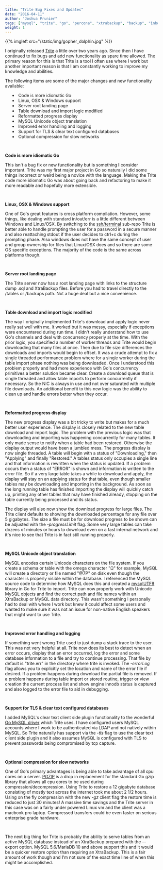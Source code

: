 ```yaml
---
title: "Trite Bug Fixes and Updates"
date: "2016-04-11"
author: "Joshua Prunier"
tags: ["mysql", "trite", "go", "percona", "xtrabackup", "backup", "inboard"]
weight: 1
---
```


{{% imgleft src="/static/img/gopher_dolphin.jpg" %}}

<p>
I originally released <a href="https://github.com/joshuaprunier/trite" target="_blank">Trite</a> a little over two years ago. Since then I have continued to fix bugs and add new functionality as spare time allowed. The primary reason for this is that Trite is a tool I often use where I work but another important reason is that I am constantly working to improve my knowledge and abilities. 
</p>
<p>
The following items are some of the major changes and new functionality available:
</p>

<style> ul { list-style-position:inside; } </style>
<div>
  <ul>
	  <li>Code is more idiomatic Go</li>
	  <li>Linux, OSX & Windows support</li>
	  <li>Server root landing page</li>
	  <li>Table download and import logic modified</li>
	  <li>Reformatted progress display</li>
	  <li>MySQL Unicode object translation</li>
	  <li>Improved error handling and logging</li>
	  <li>Support for TLS & clear text configured databases</li>
	  <li>Optional compression for slow networks</li>
  </ul>
</div>

<br><p><b>Code is more idiomatic Go</b></p>
<p>
This isn't a bug fix or new functionality but is something I consider important. Trite was my first major project in Go so naturally I did some things incorrect or weird being a novice with the language. Making the Trite code more idiomatic Go was about going back and refactoring to make it more readable and hopefully more extensible.
</p>

<br><p><b>Linux, OSX & Windows support</b></p>
<p>
One of Go's great features is cross platform compilation. However, some things, like dealing with standard in/out/err is a little different between Windows and Linux/OSX. By switching to the <a href="https://godoc.org/golang.org/x/crypto/ssh/terminal" target="_blank">ssh/terminal</a> sub-repo Trite is better able to handle prompting the user for a password in a secure manner and also reattaching stdout if the user decides to ctrl+c during the prompting phase. Also windows does not have the same concept of user and group ownership for files that Linux/OSX does and so there are some OS specific exceptions. The majority of the code is the same across platforms though.
</p>

<br><p><b>Server root landing page</b></p>
<p>The Trite server now has a root landing page with links to the structure dump .sql and XtraBackup files. Before you had to travel directly to the /tables or /backups path. Not a huge deal but a nice convenience.</p>

<br><p><b>Table download and import logic modified</b></p>
<p>The way I originally implemented Trite's download and apply logic never really sat well with me. It worked but it was messy, especially if exceptions were encountered during run time. I didn't really understand how to use Go's channels and deal with concurrency properly at the time. With the prior logic, you specified a number of worker threads and Trite would begin downloading that many files at once. Then due to file size differences the downloads and imports would begin to offset. It was a crude attempt to fix a single threaded performance problem where for a single worker during the table import phase nothing was being downloaded. Once I understood this problem properly and had more experience with Go's concurrency primitives a better solution became clear. Create a download queue that is single threaded and allow table imports to perform concurrently if necessary. So the NIC is always in use and not over saturated with multiple file downloads. An additional benefit to this new logic was the ability to clean up and handle errors better when they occur.</p>

<br><p><b>Reformatted progress display</b></p>
<p>The new progress display was a bit tricky to write but makes for a much better user experience. The display is closely related to the new table download and import logic. The problem with the previous logic was that downloading and importing was happening concurrently for many tables. It only made sense to notify when a table had been restored. Otherwise the display output would have been a jumbled mess. The progress display is now single threaded. A table will begin with a status of "Downloading," then "Applying" and finally "Restored." A tables status only occupies a single line and that information is rewritten when the status is updated. If a problem occurs then a status of "ERROR" is shown and information is written to the error file. So if a very large table takes a while to download and apply, the display will stay on an applying status for that table, even though smaller tables may be downloading and importing in the background. As soon as the long running table has finished importing the display will quickly catch up, printing any other tables that may have finished already, stopping on the table currently being processed and its status.

The display will also now show the download progress for large files. The Trite client defaults to showing the downloaded percentage for any file over 5 gigabytes. The size a file must be for download progress to be shown can be adjusted with the <i>-progressLimit</i> flag. Some very large tables can take dozens of minutes or hours to download even on a fast internal network and it's nice to see that Trite is in fact still running properly.
</p>

<br><p><b>MySQL Unicode object translation</b></p>
MySQL encodes certain Unicode characters on the file system. If you create a schema or table with the omega character "Ω" for example, MySQL will create a directory or file named "@7P" on disk even though the character is properly visible within the database. I referenced the MySQL source code to determine how MySQL does this and created a <a href="https://github.com/joshuaprunier/mysqlUTF8" target="_blank">mysqlUTF8</a> library in Go for Trite to import. Trite can now properly work with Unicode MySQL objects and find the correct path and file names within an XtraBackup or MySQL data directory. This wasn't something I personally had to deal with where I work but knew it could affect some users and wanted to make sure it was not an issue for non-native English speakers that might want to use Trite.
<p>
</p>

<br><p><b>Improved error handling and logging</b></p>
<p>
If something went wrong Trite used to just dump a stack trace to the user. This was not very helpful at all. Trite now does its best to detect when an error occurs, display that an error occurred, log the error and some database information to a file and try to continue processing. That file by default is "trite.err" in the directory where trite is invoked. The <i>-errorLog</i> flag allows you to explicitly set the location and name of the error file if desired. If a problem happens during download the partial file is removed. If a problem happens during table import or stored routine, trigger or view creation the current process list and show engine innodb status is captured and also logged to the error file to aid in debugging. 
</p>

<br><p><b>Support for TLS & clear text configured databases</b></p>
<p>
I added MySQL's clear text client side plugin functionality to the wonderful <a href="https://github.com/go-sql-driver/mysql#allowcleartextpasswords" target="_blank">Go MySQL driver</a> which Trite uses. I have configured users MySQL accounts where I work to be authenticated via LDAP and not natively within MySQL. So Trite naturally has support via the <i>-tls</i> flag to use the clear text client side plugin and it also assumes MySQL is configured with TLS to prevent passwords being compromised by tcp capture.
</p>

<br><p><b>Optional compression for slow networks</b></p>
<p>
One of Go's primary advantages is being able to take advantage of all cpu cores on a server. <a href="https://github.com/klauspost/pgzip" target="_blank">PGZIP</a> is a drop in replacement for the standard Go gzip library that allows all cpu cores to be used during compression/decompression. Using Trite to restore a 12 gigabyte database consisting of mostly text across the internet took me about 2 1/2 hours. Using on the fly compression with the new <i>-gz</i> client flag the restore time is reduced to just 30 minutes! A massive time savings and the Trite server in this case was on a fairly under powered Linux vm and the client was a macbook pro laptop. Compressed transfers could be even faster on serious enterprise grade hardware.
</p>

<br><p>
The next big thing for Trite is probably the ability to serve tables from an active MySQL database instead of an XtraBackup prepared with the --export option. MySQL 5.6/MariaDB 10 and above support this and it would be a quicker restore option than requiring an XtraBackup. This is a fair amount of work though and I'm not sure of the exact time line of when this might be accomplished.
</p>
